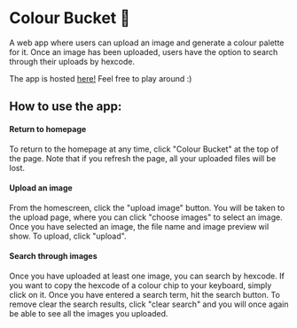 # Colour Bucket 🎨

A web app where users can upload an image and generate a colour palette for it. Once an image has been uploaded, users have the option to search through their uploads by hexcode. 

The app is hosted [here!](https://photo-dump-787f3.web.app/home) Feel free to play around :)

## How to use the app:
#### Return to homepage
To return to the homepage at any time, click "Colour Bucket" at the top of the page. Note that if you refresh the page, all your uploaded files will be lost. 

#### Upload an image
From the homescreen, click the "upload image" button. You will be taken to the upload page, where you can click "choose images" to select an image. Once you have selected an image, the file name and image preview wil show. To upload, click "upload".

#### Search through images
Once you have uploaded at least one image, you can search by hexcode. If you want to copy the hexcode of a colour chip to your keyboard, simply click on it. Once you have entered a search term, hit the search button. To remove clear the search results, click "clear search" and you will once again be able to see all the images you uploaded.
